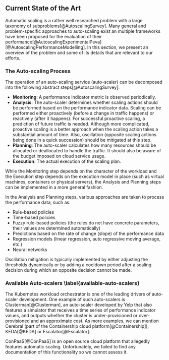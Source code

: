 ## Current State of the Art

Automatic scaling is a rather well researched problem with a large taxonomy of 
subproblems[@AutoscalingSurvey]. Many general and problem-specific approaches to 
auto-scaling exist an multiple frameworks have been proposed for the evaluation 
of their 
performance[@AutoscalingExperimentalPeva][@AutoscalingPerformanceModelling]. In 
this section, we present an overview of the problem and some of its details that 
are relevant to our efforts.

### The Auto-scaling Process

The operation of an auto-scaling service (auto-scaler) can be decomposed into 
the following abstract steps[@AutoscalingSurvey]:

- **Monitoring**: A performance indicator metric is observed periodically.
- **Analysis**: The auto-scaler determines whether scaling actions should be 
  performed based on the performance indicator data. Scaling can be performed 
  either proactively (before a change in traffic happens) or reactively (after 
  it happens). For successful proactive scaling, a prediction of future traffic 
  is needed. Although more complicated, proactive scaling is a better approach 
  when the scaling action takes a substantial amount of time. Also, oscillation 
  (opposite scaling actions being done in a quick succession) should be 
  mitigated at this step.
- **Planning**: The auto-scaler calculates how many resources should be 
  allocated or deallocated to handle the traffic. It should also be aware of the 
  budget imposed on cloud service usage.
- **Execution**: The actual execution of the scaling plan.

While the Monitoring step depends on the character of the workload and the 
Execution step depends on the execution model in place (such as virtual 
machines, containers or physical servers), the Analysis and Planning steps can 
be implemented in a more general fashion.

In the Analysis and Planning steps, various approaches are taken to process the 
performance data, such as:

- Rule-based policies
- Time-based policies
- Fuzzy rule-based policies (the rules do not have concrete parameters, their 
  values are determined automatically)
- Predictions based on the rate of change (slope) of the performance data
- Regression models (linear regression, auto regressive moving average, etc.)
- Neural networks

Oscillation mitigation is typically implemented by either adjusting the 
thresholds dynamically or by adding a cooldown period after a scaling decision 
during which an opposite decision cannot be made.

### Available Auto-scalers \label{available-auto-scalers}

The Kubernetes workload orchestrator is one of the leading drivers of 
auto-scaler development. One example of such auto-scalers is 
Clusterman[@Clusterman], an auto-scaler developed by Yelp that also features a 
simulator that receives a time series of performance indicator values, and 
outputs whether the cluster is under-provisioned or over-provisioned and an 
approximate cost. As more examples, we can mention Cerebral (part of the 
Containership cloud platform[@Containership]), KEDA[@KEDA] or 
Escalator[@Escalator].

ConPaaS[@ConPaaS] is an open source cloud platform that allegedly features 
automatic scaling. Unfortunately, we failed to find any documentation of this 
functionality so we cannot assess it.
